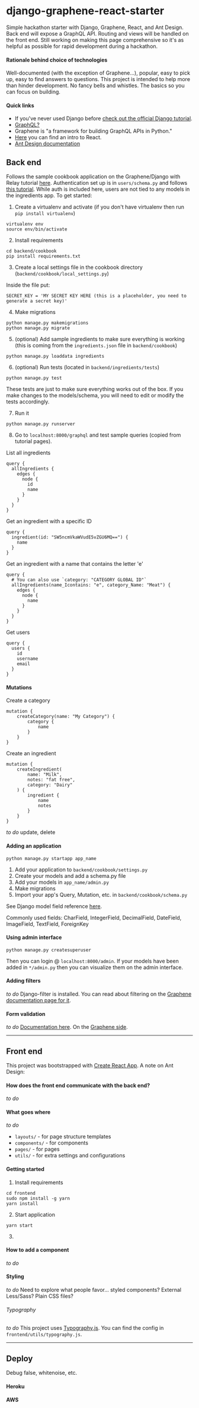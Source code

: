 # django-graphene-react-starter

Simple hackathon starter with Django, Graphene, React, and Ant Design. Back end will expose a GraphQL API. Routing and views will be handled on the front end. Still working on making this page comprehensive so it's as helpful as possible for rapid development during a hackathon.

#### Rationale behind choice of technologies

Well-documented (with the exception of Graphene...), popular, easy to pick up, easy to find answers to questions. This project is intended to help more than hinder development. No fancy bells and whistles. The basics so you can focus on building.

#### Quick links

* If you've never used Django before [check out the official Django tutorial](https://docs.djangoproject.com/en/2.0/intro/tutorial01/). 
* [GraphQL?](https://www.howtographql.com/basics/0-introduction/)
* Graphene is "a framework for building GraphQL APIs in Python."
* [Here](https://reactjs.org/tutorial/tutorial.html) you can find an intro to React.
* [Ant Design documentation](https://ant.design/docs/react/introduce)

## Back end

Follows the sample cookbook application on the Graphene/Django with Relay tutorial [here](http://docs.graphene-python.org/projects/django/en/latest/tutorial-relay/). Authentication set up is in `users/schema.py` and follows [this tutorial](https://www.howtographql.com/graphql-python/4-authentication/). While auth is included here, users are not tied to any models in the ingredients app. To get started:

1. Create a virtualenv and activate (if you don't have virtualenv then run `pip install virtualenv`)

```
virtualenv env
source env/bin/activate
```

2. Install requirements

```
cd backend/cookbook
pip install requirements.txt
```

3. Create a local settings file in the cookbook directory (`backend/cookbook/local_settings.py`)

Inside the file put:

```
SECRET_KEY = 'MY SECRET KEY HERE (this is a placeholder, you need to generate a secret key)'
```

4. Make migrations

```
python manage.py makemigrations
python manage.py migrate
```

5. (optional) Add sample ingredients to make sure everything is working (this is coming from the `ingredients.json` file in `backend/cookbook`)

```
python manage.py loaddata ingredients
```

6. (optional) Run tests (located in `backend/ingredients/tests`)

```
python manage.py test
```

These tests are just to make sure everything works out of the box. If you make changes to the models/schema, you will need to edit or modify the tests accordingly. 

7. Run it

```
python manage.py runserver
```

8. Go to `localhost:8000/graphql` and test sample queries (copied from tutorial pages). 

List all ingredients

```
query {
  allIngredients {
    edges {
      node {
        id
        name
      }
    }
  }
}
```

Get an ingredient with a specific ID

```
query {
  ingredient(id: "SW5ncmVkaWVudE5vZGU6MQ==") {
    name
  }
}
```

Get an ingredient with a name that contains the letter 'e'

```
query {
  # You can also use `category: "CATEGORY GLOBAL ID"`
  allIngredients(name_Icontains: "e", category_Name: "Meat") {
    edges {
      node {
        name
      }
    }
  }
}
```

Get users

```
query {
  users {
    id
    username
    email
  }
}
```

#### Mutations

Create a category
```
mutation {
    createCategory(name: "My Category") {
        category {
            name
        }
    }
}
```

Create an ingredient

```
mutation {
    createIngredient(
        name: "Milk",
        notes: "fat free",
        category: "Dairy"
    ) {
        ingredient {
            name
            notes
        }
    }
}
```

*to do* update, delete

#### Adding an application

```
python manage.py startapp app_name
```

1. Add your application to `backend/cookbook/settings.py`
2. Create your models and add a schema.py file
3. Add your models in `app_name/admin.py`
3. Make migrations
4. Import your app's Query, Mutation, etc. in `backend/cookbook/schema.py` 

See Django model field reference [here](https://docs.djangoproject.com/en/2.0/ref/models/fields/).

Commonly used fields: CharField, IntegerField, DecimalField, DateField, ImageField, TextField, ForeignKey

#### Using admin interface

```
python manage.py createsuperuser
```

Then you can login @ `localhost:8000/admin`. If your models have been added in `*/admin.py` then you can visualize them on the admin interface. 

#### Adding filters
*to do*
Django-filter is installed. You can read about filtering on the [Graphene documentation page for it](http://docs.graphene-python.org/projects/django/en/latest/filtering/).

#### Form validation
*to do*
[Documentation here](https://docs.djangoproject.com/en/2.0/ref/forms/validation/). On the [Graphene side](http://docs.graphene-python.org/projects/django/en/latest/form-mutations/).

---

## Front end
This project was bootstrapped with [Create React App](https://github.com/facebook/create-react-app). A note on Ant Design: 

#### How does the front end communicate with the back end?
*to do* 

#### What goes where
*to do*

* `layouts/` - for page structure templates
* `components/` - for components
* `pages/` - for pages
* `utils/` - for extra settings and configurations

#### Getting started

1. Install requirements
```
cd frontend
sudo npm install -g yarn
yarn install
```

2. Start application
```
yarn start
```

3. 

#### How to add a component
*to do*

#### Styling
*to do*
Need to explore what people favor... styled components? External Less/Sass? Plain CSS files?

###### Typography
*to do*
This project uses [Typography.js](https://kyleamathews.github.io/typography.js/). You can find the config in `frontend/utils/typography.js`.

---

## Deploy

Debug false, whitenoise, etc.

#### Heroku

#### AWS